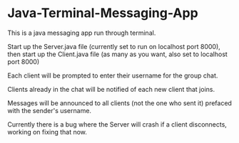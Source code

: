 # Java-Terminal-Messaging-App

This is a java messaging app run through terminal.

Start up the Server.java file (currently set to run on localhost port 8000), then start up the Client.java file (as many as you want, also set to 
localhost port 8000)

Each client will be prompted to enter their username for the group chat.

Clients already in the chat will be notified of each new client that joins.

Messages will be announced to all clients (not the one who sent it) prefaced with the sender's username.

Currently there is a bug where the Server will crash if a client disconnects, working on fixing that now.
